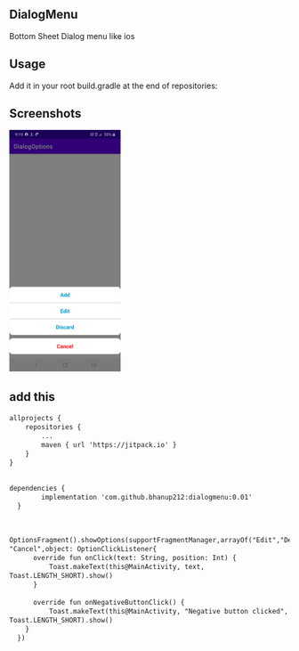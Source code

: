 ## DialogMenu
Bottom Sheet Dialog menu like ios


## Usage

Add it in your root build.gradle at the end of repositories:


## Screenshots

 <img src="https://github.com/bhanup212/DialogMenu/blob/master/sample.png" alt="Sample screen" width="200"/> <nobr/>

##  add this
    allprojects {
		repositories {
			...
			maven { url 'https://jitpack.io' }
		}
	}
  
  ##
    dependencies {
	        implementation 'com.github.bhanup212:dialogmenu:0.01'
	  }
  
  ##
      OptionsFragment().showOptions(supportFragmentManager,arrayOf("Edit","Delete"), "Cancel",object: OptionClickListener{
          override fun onClick(text: String, position: Int) {
              Toast.makeText(this@MainActivity, text, Toast.LENGTH_SHORT).show()
          }

          override fun onNegativeButtonClick() {
              Toast.makeText(this@MainActivity, "Negative button clicked", Toast.LENGTH_SHORT).show()
        }
      })
      
      
  
